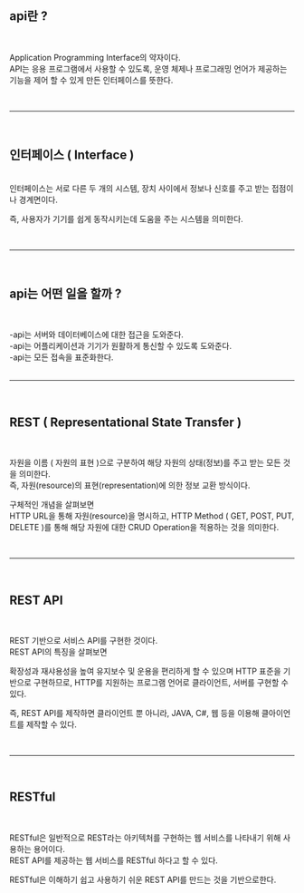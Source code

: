 ## api란 ?

<br>

Application Programming Interface의 약자이다.  
API는 응용 프로그램에서 사용할 수 있도록, 운영 체제나 프로그래밍 언어가 제공하는 기능을 제어 할 수 있게 만든 인터페이스를 뜻한다.

<br>

***

<br>

## 인터페이스 ( Interface )
<br>
인터페이스는 서로 다른 두 개의 시스템, 장치 사이에서 정보나 신호를 주고 받는 접점이나 경계면이다. 

즉, 사용자가 기기를 쉽게 동작시키는데 도움을 주는 시스템을 의미한다.

<br>

***

<br>

## api는 어떤 일을 할까 ?

<br>

-api는 서버와 데이터베이스에 대한 접근을 도와준다.  
-api는 어플리케이션과 기기가 원활하게 통신할 수 있도록 도와준다.  
-api는 모든 접속을 표준화한다.  
<br>

***

<br>



## REST ( Representational State Transfer )

<br>

자원을 이름 ( 자원의 표현 )으로 구분하여 해당 자원의 상태(정보)를 주고 받는 모든 것을 의미한다.  
즉, 자원(resource)의 표현(representation)에 의한 정보 교환 방식이다.

구체적인 개념을 살펴보면  
HTTP URL을 통해 자원(resource)을 명시하고, HTTP Method ( GET, POST, PUT, DELETE )를 통해 해당 자원에 대한 CRUD Operation을 적용하는 것을 의미한다.

<br>

***

<br>

## REST API 

<br>

REST 기반으로 서비스 API를 구현한 것이다.  
REST API의 특징을 살펴보면

확장성과 재샤용성을 높여 유지보수 및 운용을 편리하게 할 수 있으며 HTTP 표준을 기반으로 구현하므로, HTTP를 지원하는 프로그램 언어로 클라이언트, 서버를 구현할 수 있다.

즉, REST API를 제작하면 클라이언트 뿐 아니라, JAVA, C#, 웹 등을 이용해 클아이언트를 제작할 수 있다.

<br>

***

<br>

## RESTful

<br>

RESTful은 일반적으로 REST라는 아키텍처를 구현하는 웹 서비스를 나타내기 위해 사용하는 용어이다.  
REST API를 제공하는 웹 서비스를 RESTful 하다고 할 수 있다.

RESTful은 이해하기 쉽고 사용하기 쉬운 REST API를 만드는 것을 기반으로한다.